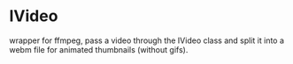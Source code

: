 IVideo
======
wrapper for ffmpeg, pass a video through the IVideo class and split it into a webm file for animated thumbnails (without gifs).
